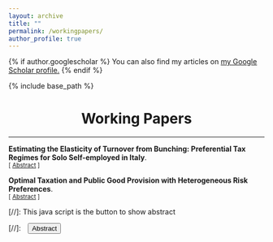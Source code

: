 ```yaml
---
layout: archive
title: ""
permalink: /workingpapers/
author_profile: true
---
```


{% if author.googlescholar %}
 You can also find my articles on <u><a href="{{author.googlescholar}}">my Google Scholar profile</a>.</u>
{% endif %}

{% include base_path %}

# <center> Working Papers </center>
- - -

**Estimating the Elasticity of Turnover from Bunching: Preferential Tax Regimes for Solo Self-employed in Italy**.  <br/>
<small>[ <a href="#/" onclick="visib('bunching')">Abstract</a> ]</small>


<div id="bunching" style="display: none; text-align: justify; line-height: 1.2" ><small>
Turnover is a key indicator of economic activity, but we know little about how much entrepreneurs adjust it as a response to taxation. This is because business taxation is usually based on profits, rather than turnover. This paper exploits the notch created by the eligibility cut-off of the preferential (turnover) tax regime for solo self-employed in Italy to study turnover responses to taxation. I find that solo self-employed bunch below the turnover threshold to be eligible for the preferential scheme. Effects are different in different sectors, with professionals and business intermediaries showing the largest responses. I estimate the turnover tax elasticity by focusing on the (last) marginal buncher. To do so, I adapt the models of Kleven and Waseem (2013) and Harju et al. (2019) to derive a modified indifference condition that fits the institutional set-up. Finally, this paper also documents profit responses. After the introduction of the preferential turnover regime, I find that many self-employed target specific profitability levels, even if that is not required to access the tax scheme.
</small><br><br/></div>



**Optimal Taxation and Public Good Provision with Heterogeneous Risk Preferences**.  <br/>
<small>[ <a href="#/" onclick="visib('optimal-tax')">Abstract</a> ]</small>


<div id="optimal-tax" style="display: none; text-align: justify; line-height: 1.2" ><small>
This paper investigates the optimal taxation of risky and safe capital income when heterogeneous returns are driven by heterogeneous risk preferences, and (risky) tax revenues finance a (risky) public good that provides insurance against aggregate risk. Agents make intertemporal consumption and portfolio decisions over a two-period horizon, choosing between two types of assets: one riskless, and one being subject to aggregate risk. The main theoretical result is that the optimal variance of the public good is set by the excess return tax to balance different agents’ “demands” for insurance. Moreover, a trade-off between insurance and intertemporal efficiency can arise, and taxing the safe return can be optimal. Numerical simulations show that the (risky) public good has a lower expected value and variance if the government gives more weight to the most risk averse agents: safer individual prospects must match with a safer public policy.
</small><br><br/></div>

[//]: This java script is the button to show abstract
<script>
 function visib(id) {
  var x = document.getElementById(id);
  if (x.style.display === "block") {
    x.style.display = "none";
  } else {
    x.style.display = "block";
  }
}
</script>

[//]:&emsp;<button onclick="visib('polariz')" class="btn btn--inverse btn--small">Abstract</button>
